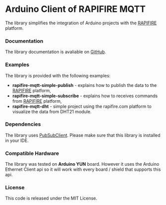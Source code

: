 # Arduino Client of RAPIFIRE MQTT

The library simplifies the integration of Arduino projects with the [RAPIFIRE](http://rapifire.com) platform.

### Documentation

The library documentation is avaliable on [GitHub](doc/library.md).

### Examples

The library is provided with the following examples:

* __rapifire-mqtt-simple-publish__ - explains how to publish the data to the [RAPIFIRE](http://rapifire.com) platform,
* __rapifire-mqtt-simple-subscribe__ - explains how to receives commands from [RAPIFIRE](http://rapifire.com) platform,
* __rapifire-mqtt-dht__ - simple project using the rapifire.com platform to visualize the data from DHT21 module.

### Dependencies

The library uses [PubSubClient](https://github.com/knolleary/pubsubclient). Please make sure that this library is installed in your IDE.

### Compatible Hardware

The library was tested on __Arduino YUN__ board. However it uses the Arduino Ethernet Client api so it will work with every board / shield that supports this api.

### License

This code is released under the MIT License.
